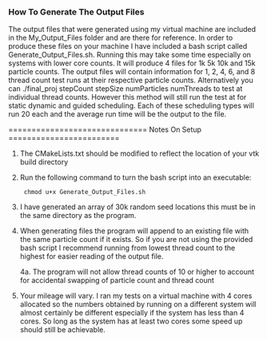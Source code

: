 
### How To Generate The Output Files

The output files that were generated using my virtual machine are included in the My_Output_Files folder and are there for reference.
In order to produce these files on your machine I have included a bash script called Generate_Output_Files.sh. Running this may take
some time especially on systems with lower core counts. It will produce 4 files for 1k 5k 10k and 15k particle counts. The output files
will contain information for 1, 2, 4, 6, and 8 thread count test runs at their respective particle counts. Alternatively you can 
./final_proj stepCount stepSize numParticles numThreads to test at individual thread counts. However this method will still run the test
at for static dynamic and guided scheduling. Each of these scheduling types will run 20 each and the average run time will be the output
to the file. 

============================== Notes On Setup ========================

1. The CMakeLists.txt should be modified to reflect the location of your vtk build directory

2. Run the following command to turn the bash script into an executable:
        
        chmod u+x Generate_Output_Files.sh

3. I have generated an array of 30k random seed locations this must be in the same directory as
   the program.

4. When generating files the program will append to an existing file with the same particle count
   if it exists. So if you are not using the provided bash script I recommend running from lowest
   thread count to the highest for easier reading of the output file. 

   4a. The program will not allow thread counts of 10 or higher to account for accidental swapping 
       of particle count and thread count

5. Your mileage will vary. I ran my tests on a virtual machine with 4 cores allocated so the numbers
   obtained by running on a different system will almost certainly be different especially if the system
   has less than 4 cores. So long as the system has at least two cores some speed up should still be achievable.


